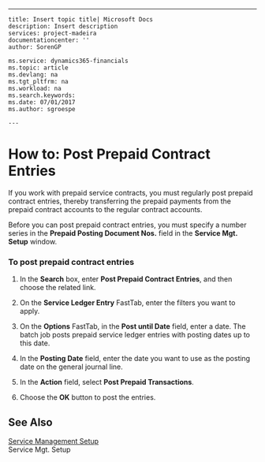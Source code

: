 ---
    title: Insert topic title| Microsoft Docs
    description: Insert description
    services: project-madeira
    documentationcenter: ''
    author: SorenGP

    ms.service: dynamics365-financials
    ms.topic: article
    ms.devlang: na
    ms.tgt_pltfrm: na
    ms.workload: na
    ms.search.keywords:
    ms.date: 07/01/2017
    ms.author: sgroespe

    ---
# How to: Post Prepaid Contract Entries
If you work with prepaid service contracts, you must regularly post prepaid contract entries, thereby transferring the prepaid payments from the prepaid contract accounts to the regular contract accounts.  
  
 Before you can post prepaid contract entries, you must specify a number series in the **Prepaid Posting Document Nos.** field in the **Service Mgt. Setup** window.  
  
### To post prepaid contract entries  
  
1.  In the **Search** box, enter **Post Prepaid Contract Entries**, and then choose the related link.  
  
2.  On the **Service Ledger Entry** FastTab, enter the filters you want to apply.  
  
3.  On the **Options** FastTab, in the **Post until Date** field, enter a date. The batch job posts prepaid service ledger entries with posting dates up to this date.  
  
4.  In the **Posting Date** field, enter the date you want to use as the posting date on the general journal line.  
  
5.  In the **Action** field, select **Post Prepaid Transactions**.  
  
6.  Choose the **OK** button to post the entries.  
  
## See Also  
 [Service Management Setup](../Service/service-management-setup.md)   
 Service Mgt. Setup